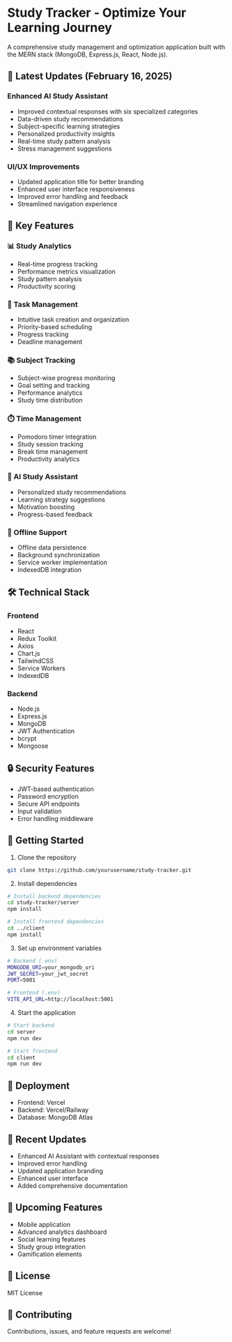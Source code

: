 # Study Tracker - Optimize Your Learning Journey

A comprehensive study management and optimization application built with the MERN stack (MongoDB, Express.js, React, Node.js).

## 🚀 Latest Updates (February 16, 2025)

### Enhanced AI Study Assistant
- Improved contextual responses with six specialized categories
- Data-driven study recommendations
- Subject-specific learning strategies
- Personalized productivity insights
- Real-time study pattern analysis
- Stress management suggestions

### UI/UX Improvements
- Updated application title for better branding
- Enhanced user interface responsiveness
- Improved error handling and feedback
- Streamlined navigation experience

## 🎯 Key Features

### 📊 Study Analytics
- Real-time progress tracking
- Performance metrics visualization
- Study pattern analysis
- Productivity scoring

### 📝 Task Management
- Intuitive task creation and organization
- Priority-based scheduling
- Progress tracking
- Deadline management

### 📚 Subject Tracking
- Subject-wise progress monitoring
- Goal setting and tracking
- Performance analytics
- Study time distribution

### ⏱️ Time Management
- Pomodoro timer integration
- Study session tracking
- Break time management
- Productivity analytics

### 🤖 AI Study Assistant
- Personalized study recommendations
- Learning strategy suggestions
- Motivation boosting
- Progress-based feedback

### 🔄 Offline Support
- Offline data persistence
- Background synchronization
- Service worker implementation
- IndexedDB integration

## 🛠️ Technical Stack

### Frontend
- React
- Redux Toolkit
- Axios
- Chart.js
- TailwindCSS
- Service Workers
- IndexedDB

### Backend
- Node.js
- Express.js
- MongoDB
- JWT Authentication
- bcrypt
- Mongoose

## 🔒 Security Features
- JWT-based authentication
- Password encryption
- Secure API endpoints
- Input validation
- Error handling middleware

## 🚀 Getting Started

1. Clone the repository
```bash
git clone https://github.com/yourusername/study-tracker.git
```

2. Install dependencies
```bash
# Install backend dependencies
cd study-tracker/server
npm install

# Install frontend dependencies
cd ../client
npm install
```

3. Set up environment variables
```bash
# Backend (.env)
MONGODB_URI=your_mongodb_uri
JWT_SECRET=your_jwt_secret
PORT=5001

# Frontend (.env)
VITE_API_URL=http://localhost:5001
```

4. Start the application
```bash
# Start backend
cd server
npm run dev

# Start frontend
cd client
npm run dev
```

## 📱 Deployment
- Frontend: Vercel
- Backend: Vercel/Railway
- Database: MongoDB Atlas

## 🔄 Recent Updates
- Enhanced AI Assistant with contextual responses
- Improved error handling
- Updated application branding
- Enhanced user interface
- Added comprehensive documentation

## 🎯 Upcoming Features
- Mobile application
- Advanced analytics dashboard
- Social learning features
- Study group integration
- Gamification elements

## 📄 License
MIT License

## 🤝 Contributing
Contributions, issues, and feature requests are welcome!
